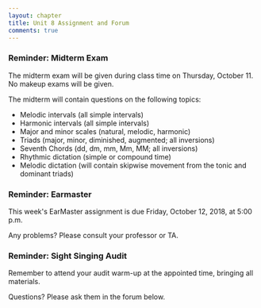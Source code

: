 ```yaml
---
layout: chapter
title: Unit 8 Assignment and Forum
comments: true
---
```


### Reminder: Midterm Exam

The midterm exam will be given during class time on Thursday, October 11. No makeup exams will be given.

The midterm will contain questions on the following topics:

- Melodic intervals (all simple intervals)
- Harmonic intervals (all simple intervals)
- Major and minor scales (natural, melodic, harmonic)
- Triads (major, minor, diminished, augmented; all inversions)
- Seventh Chords (dd, dm, mm, Mm, MM; all inversions)
- Rhythmic dictation (simple or compound time)
- Melodic dictation (will contain skipwise movement from the tonic and dominant triads)

### Reminder: Earmaster 

This week's EarMaster assignment is due Friday, October 12, 2018, at 5:00 p.m.

Any problems? Please consult your professor or TA.

### Reminder: Sight Singing Audit 

Remember to attend your audit warm-up at the appointed time, bringing all materials.

Questions? Please ask them in the forum below.